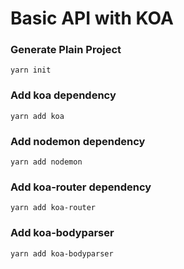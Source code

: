 # Basic API with KOA

### Generate Plain Project

```
yarn init
```

### Add koa dependency

```
yarn add koa
```

### Add nodemon dependency

```
yarn add nodemon
```

### Add koa-router dependency

```
yarn add koa-router
```

### Add koa-bodyparser

```
yarn add koa-bodyparser
```
